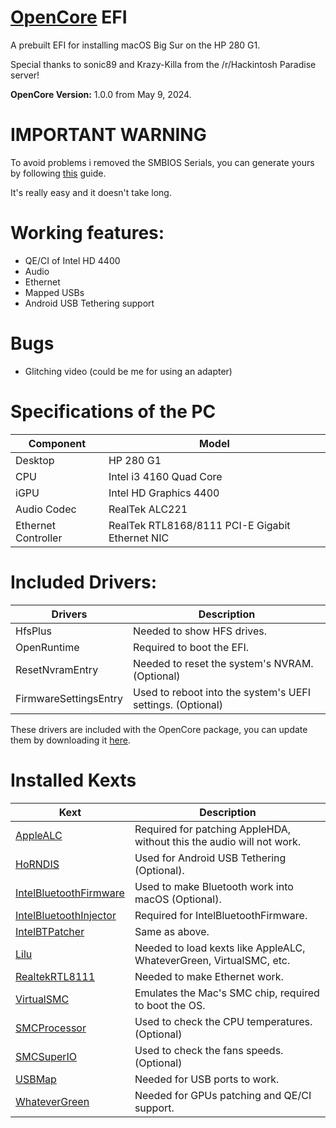 # [OpenCore](https://github.com/acidanthera/OpenCorePkg) EFI
A prebuilt EFI for installing macOS Big Sur on the HP 280 G1.

Special thanks to sonic89 and Krazy-Killa from the /r/Hackintosh Paradise server!

**OpenCore Version:** 1.0.0 from May 9, 2024.

# IMPORTANT WARNING

To avoid problems i removed the SMBIOS Serials, you can generate yours by following [this](https://dortania.github.io/OpenCore-Install-Guide/config.plist/haswell.html#platforminfo) guide.

It's really easy and it doesn't take long.

# Working features:

- QE/CI of Intel HD 4400
- Audio
- Ethernet
- Mapped USBs
- Android USB Tethering support

# Bugs

- Glitching video (could be me for using an adapter)

# Specifications of the PC

Component | Model
--- | --- 
Desktop | HP 280 G1
CPU | Intel i3 4160 Quad Core
iGPU | Intel HD Graphics 4400
Audio Codec | RealTek ALC221
Ethernet Controller | RealTek RTL8168/8111 PCI-E Gigabit Ethernet NIC

# Included Drivers:

Drivers | Description
--- | ---
HfsPlus | Needed to show HFS drives.
OpenRuntime | Required to boot the EFI.
ResetNvramEntry | Needed to reset the system's NVRAM. (Optional) 
FirmwareSettingsEntry | Used to reboot into the system's UEFI settings. (Optional)

These drivers are included with the OpenCore package, you can update them by downloading it [here](https://github.com/acidanthera/OpenCorePkg/releases/).

# Installed Kexts

Kext | Description
--- | ---
[AppleALC](https://github.com/acidanthera/AppleALC/releases) | Required for patching AppleHDA, without this the audio will not work.
[HoRNDIS](https://github.com/jwise/HoRNDIS/releases/) | Used for Android USB Tethering (Optional).
[IntelBluetoothFirmware](https://github.com/OpenIntelWireless/IntelBluetoothFirmware/releases/) | Used to make Bluetooth work into macOS (Optional).
[IntelBluetoothInjector](https://github.com/OpenIntelWireless/IntelBluetoothFirmware/releases/) | Required for IntelBluetoothFirmware.
[IntelBTPatcher](https://github.com/OpenIntelWireless/IntelBluetoothFirmware/releases/) | Same as above.
[Lilu](https://github.com/acidanthera/Lilu/releases) | Needed to load kexts like AppleALC, WhateverGreen, VirtualSMC, etc.
[RealtekRTL8111](https://github.com/Mieze/RTL8111_driver_for_OS_X/release) | Needed to make Ethernet work.
[VirtualSMC](https://github.com/acidanthera/VirtualSMC/releases) | Emulates the Mac's SMC chip, required to boot the OS.
[SMCProcessor](https://github.com/acidanthera/VirtualSMC/releases) | Used to check the CPU temperatures. (Optional)
[SMCSuperIO](https://github.com/acidanthera/VirtualSMC/releases) | Used to check the fans speeds. (Optional)
[USBMap](https://github.com/corpnewt/USBMap) | Needed for USB ports to work.
[WhateverGreen](https://github.com/acidanthera/WhateverGreen/releases/) | Needed for GPUs patching and QE/CI support.


